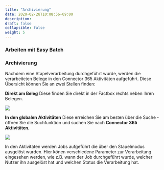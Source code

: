 ```yaml
---
title: "Archivierung"
date: 2020-02-28T10:08:56+09:00
description: 
draft: false
collapsible: false
weight: 5
---
```

### Arbeiten mit Easy Batch

### Archivierung

Nachdem eine Stapelverarbeitung durchgeführt wurde, werden die verarbeiteten Belege in den Connector 365 Aktivitäten aufgeführt. Diese Übersicht können Sie an zwei Stellen finden:

**Direkt am Beleg**
Diese finden Sie direkt in der Factbox rechts neben Ihren Belegen.

![](images/apps/easyfactboxde.PNG)

**In den globalen Aktivitäten**
Diese erreichen Sie am besten über die Suche - öffnen Sie die Suchfunktion und suchen Sie nach **Connector 365 Aktivitäten**.

![](images/apps/easyarchivede.PNG)

In den Aktivitäten werden Jobs aufgeführt die über den Stapelmodus ausgelöst wurden. Hier könen verschiedene Parameter zur Verarbeitung eingesehen werden, wie z.B. wann der Job durchgeführt wurde, welcher Nutzer ihn ausgelöst hat und welchen Status die Verarbeitung hat.
